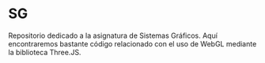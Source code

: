 # SG
Repositorio dedicado a la asignatura de Sistemas Gráficos.
Aquí encontraremos bastante código relacionado con el uso
de WebGL mediante la biblioteca Three.JS.
